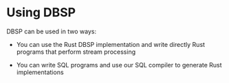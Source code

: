 # Using DBSP

DBSP can be used in two ways:

* You can use the Rust DBSP implementation and write directly Rust
  programs that perform stream processing

* You can write SQL programs and use our SQL compiler to generate
  Rust implementations

